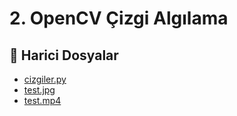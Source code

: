 # 2. OpenCV Çizgi Algılama

<!--Index-->

## 📂 Harici Dosyalar

- [cizgiler.py](./cizgiler.py)
- [test.jpg](./test.jpg)
- [test.mp4](./test.mp4)

<!--Index-->
